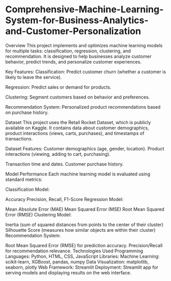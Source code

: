 # Comprehensive-Machine-Learning-System-for-Business-Analytics-and-Customer-Personalization

Overview
This project implements and optimizes machine learning models for multiple tasks: classification, regression, clustering, and recommendation. It is designed to help businesses analyze customer behavior, predict trends, and personalize customer experiences.

Key Features:
Classification: Predict customer churn (whether a customer is likely to leave the service).  

Regression: Predict sales or demand for products.  

Clustering: Segment customers based on behavior and preferences.  

Recommendation System: Personalized product recommendations based on purchase history.  

Dataset
This project uses the Retail Rocket Dataset, which is publicly available on Kaggle. It contains data about customer demographics, product interactions (views, carts, purchases), and timestamps of transactions.



Dataset Features:
Customer demographics (age, gender, location).
Product interactions (viewing, adding to cart, purchasing).  

Transaction time and dates.
Customer purchase history.

Model Performance
Each machine learning model is evaluated using standard metrics:

Classification Model:

Accuracy
Precision, Recall, F1-Score
Regression Model:

Mean Absolute Error (MAE)
Mean Squared Error (MSE)
Root Mean Squared Error (RMSE)
Clustering Model:

Inertia (sum of squared distances from points to the center of their cluster)
Silhouette Score (measures how similar objects are within their cluster)
Recommendation System:

Root Mean Squared Error (RMSE) for prediction accuracy.
Precision/Recall for recommendation relevance.
Technologies Used
Programming Languages: Python, HTML, CSS, JavaScript
Libraries:
Machine Learning: scikit-learn, XGBoost, pandas, numpy
Data Visualization: matplotlib, seaborn, plotly
Web Framework: Streamlit
Deployment: Streamlit app for serving models and displaying results on the web interface.
